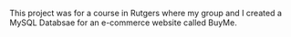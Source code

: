 This project was for a course in Rutgers where my group and I created a MySQL Databsae for an e-commerce website called BuyMe.
